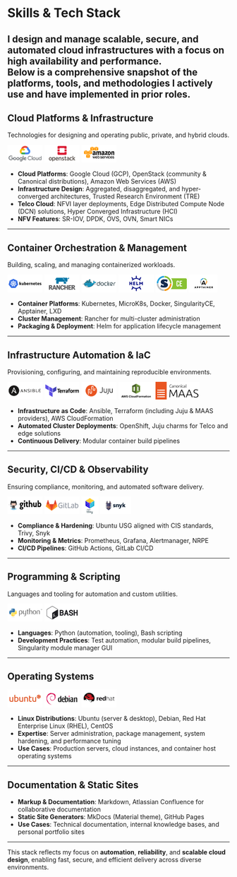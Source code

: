 # Skills & Tech Stack

I design and manage **scalable, secure, and automated cloud infrastructures** with a focus on high availability and performance.  
Below is a comprehensive snapshot of the platforms, tools, and methodologies I actively use and have implemented in prior roles.
---

## Cloud Platforms & Infrastructure
Technologies for designing and operating public, private, and hybrid clouds.

<div class="tech-logos">
  <img src="/images/logos/googlecloud.svg" alt="Google Cloud" height="40" style="max-width:150px;" />
  <img src="/images/logos/openstack.svg" alt="OpenStack" height="40" style="max-width:150px;" />
  <img src="/images/logos/aws.svg" alt="AWS" height="40" style="max-width:150px;" />
</div>

* **Cloud Platforms**: Google Cloud (GCP), OpenStack (community & Canonical distributions), Amazon Web Services (AWS)  
* **Infrastructure Design**: Aggregated, disaggregated, and hyper-converged architectures, Trusted Research Environment (TRE)  
* **Telco Cloud**: NFVI layer deployments, Edge Distributed Compute Node (DCN) solutions, Hyper Converged Infrastructure (HCI)
* **NFV Features**: SR-IOV, DPDK, OVS, OVN, Smart NICs  

---

## Container Orchestration & Management
Building, scaling, and managing containerized workloads.

<div class="tech-logos">
  <img src="/images/logos/kubernetes.svg" alt="Kubernetes" height="40" style="max-width:150px;" />
  <img src="/images/logos/rancher.svg" alt="Rancher" height="40" style="max-width:150px;" />
  <img src="/images/logos/docker.svg" alt="Docker" height="40" style="max-width:150px;" />
  <img src="/images/logos/helm.svg" alt="Helm" height="40" style="max-width:150px;" />
  <img src="/images/logos/singularity.svg" alt="Singularity" height="40" style="max-width:90px;" />
  <img src="/images/logos/apptainer.svg" alt="Apptainer" height="40" style="max-width:130px;" />
</div>

* **Container Platforms**: Kubernetes, MicroK8s, Docker, SingularityCE, Apptainer, LXD
* **Cluster Management**: Rancher for multi-cluster administration  
* **Packaging & Deployment**: Helm for application lifecycle management  

---

## Infrastructure Automation & IaC
Provisioning, configuring, and maintaining reproducible environments.

<div class="tech-logos">
  <img src="/images/logos/ansible.svg" alt="Ansible" height="40" style="max-width:150px;" />
  <img src="/images/logos/terraform.svg" alt="Terraform" height="40" style="max-width:150px;" />
  <img src="/images/logos/juju.svg" alt="Juju" height="40" style="max-width:150px;" />
  <img src="/images/logos/cloudformation.svg" alt="CloudFormation" height="40" style="max-width:150px;" />
  <img src="/images/logos/maas.svg" alt="MAAS" height="40" style="max-width:100px;" />
</div>

* **Infrastructure as Code**: Ansible, Terraform (including Juju & MAAS providers), AWS CloudFormation
* **Automated Cluster Deployments**: OpenShift, Juju charms for Telco and edge solutions  
* **Continuous Delivery**: Modular container build pipelines  

---

## Security, CI/CD & Observability
Ensuring compliance, monitoring, and automated software delivery.

<div class="tech-logos">
  <img src="/images/logos/github.svg" alt="GitHub" height="40" style="max-width:150px;" />
  <img src="/images/logos/gitlab.svg" alt="GitLab" height="40" style="max-width:150px;" />
  <img src="/images/logos/trivy.png" alt="Trivy" height="40" style="max-width:70px;" />
  <img src="/images/logos/snyk.svg" alt="Snyk" height="40" style="max-width:130px;" />
</div>

* **Compliance & Hardening**: Ubuntu USG aligned with CIS standards, Trivy, Snyk
* **Monitoring & Metrics**: Prometheus, Grafana, Alertmanager, NRPE  
* **CI/CD Pipelines**: GitHub Actions, GitLab CI/CD  

---

## Programming & Scripting
Languages and tooling for automation and custom utilities.

<div class="tech-logos">
  <img src="/images/logos/python.svg" alt="Python" height="40" style="max-width:150px;" />
  <img src="/images/logos/bash.svg" alt="Bash" height="40" style="max-width:150px;" />
</div>

* **Languages**: Python (automation, tooling), Bash scripting  
* **Development Practices**: Test automation, modular build pipelines, Singularity module manager GUI  

---

## Operating Systems
<div class="tech-logos">
  <img src="/images/logos/ubuntu.svg" alt="Ubuntu" height="40" style="max-width:150px;" />
  <img src="/images/logos/debian.svg" alt="Debian" height="40" style="max-width:150px;" />
  <img src="/images/logos/redhat.svg" alt="Red Hat Enterprise Linux" height="40" style="max-width:150px;" />
</div>

* **Linux Distributions**: Ubuntu (server & desktop), Debian, Red Hat Enterprise Linux (RHEL), CentOS  
* **Expertise**: Server administration, package management, system hardening, and performance tuning  
* **Use Cases**: Production servers, cloud instances, and container host operating systems

---

## Documentation & Static Sites

* **Markup & Documentation**: Markdown, Atlassian Confluence for collaborative documentation  
* **Static Site Generators**: MkDocs (Material theme), GitHub Pages  
* **Use Cases**: Technical documentation, internal knowledge bases, and personal portfolio sites

---

This stack reflects my focus on **automation**, **reliability**, and **scalable cloud design**, enabling fast, secure, and efficient delivery across diverse environments.
